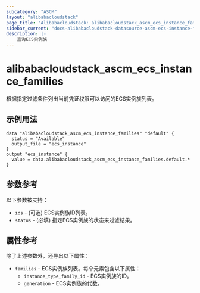 ```yaml
---
subcategory: "ASCM"
layout: "alibabacloudstack"
page_title: "Alibabacloudstack: alibabacloudstack_ascm_ecs_instance_families"
sidebar_current: "docs-alibabacloudstack-datasource-ascm-ecs-instance-families"
description: |-
    查询ECS实例族
---
```


# alibabacloudstack_ascm_ecs_instance_families

根据指定过滤条件列出当前凭证权限可以访问的ECS实例族列表。

## 示例用法

```
data "alibabacloudstack_ascm_ecs_instance_families" "default" {
  status = "Available"
  output_file = "ecs_instance"
}
output "ecs_instance" {
  value = data.alibabacloudstack_ascm_ecs_instance_families.default.*
}
```

## 参数参考

以下参数被支持：

* `ids` - (可选) ECS实例族ID列表。
* `status` - (必填)  指定ECS实例族的状态来过滤结果。

## 属性参考

除了上述参数外，还导出以下属性：

* `families` - ECS实例族列表。每个元素包含以下属性：
    * `instance_type_family_id` - ECS实例族的ID。
    * `generation` - ECS实例族的代数。